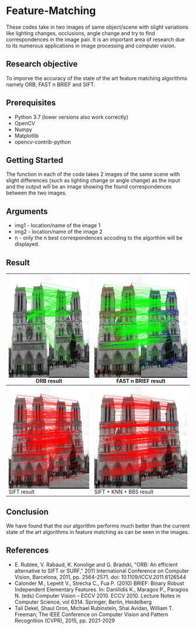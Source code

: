 # Feature-Matching
These codes take in two images of same object/scene with slight variations like lighting changes, occlusions, angle change and try to find correspondences in the image pair. It is an important area of research due to its numerous applications in image processing and computer vision.

## Research objective
To imporve the accuracy of the state of the art feature matching algorithms namely ORB, FAST n BRIEF and SIFT.

## Prerequisites
* Python 3.7 (lower versions also work correctly)
* OpenCV
* Numpy
* Matplotlib
* opencv-contrib-python

## Getting Started
The function in each of the code takes 2 images of the same scene with slight differences (such as lighting change or angle change) as the input and the output will be an image showing the found correspondences between the two images.

## Arguments
* img1 - location/name of the image 1
* img2 - location/name of the image 2
* n - only the n best correspondences accoding to the algorthim will be displayed.

## Result
<img src="https://github.com/ayushgarg31/Feature-Matching/blob/master/images/orb_result.jpg" alt="drawing" height="280px" width="448px" style="float:left;"/> ORB result | <img src="https://github.com/ayushgarg31/Feature-Matching/blob/master/images/FAST%20n%20BRIEF.jpg" alt="drawing"  height="280px" width="448px" style="float:left;"/> FAST n BRIEF result
---------------------------------------------------------------|-------------------------------------------------------------------
<img src="https://github.com/ayushgarg31/Feature-Matching/blob/master/images/only%20SIFT.jpg" alt="drawing"  height="280px" width="448px" style="float:left;"/> SIFT result | <img src="https://github.com/ayushgarg31/Feature-Matching/blob/master/images/SIFT%20KNN%20BBS.jpg" alt="drawing"  height="280px" width="448px" style="float:left;"/> SIFT + KNN + BBS result

## Conclusion
We have found that the our algorithm performs much better than the current state of the art algorithms in feature matching as can be seen in the images.

## References
* E. Rublee, V. Rabaud, K. Konolige and G. Bradski, "ORB: An efficient alternative to SIFT or SURF," 2011 International Conference on Computer Vision, Barcelona, 2011, pp. 2564-2571. doi: 10.1109/ICCV.2011.6126544
* Calonder M., Lepetit V., Strecha C., Fua P. (2010) BRIEF: Binary Robust Independent Elementary Features. In: Daniilidis K., Maragos P., Paragios N. (eds) Computer Vision – ECCV 2010. ECCV 2010. Lecture Notes in Computer Science, vol 6314. Springer, Berlin, Heidelberg
* Tali Dekel, Shaul Oron, Michael Rubinstein, Shai Avidan, William T. Freeman; The IEEE Conference on Computer Vision and Pattern Recognition (CVPR), 2015, pp. 2021-2029
